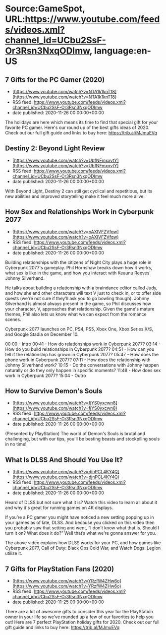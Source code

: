 # Source:GameSpot, URL:https://www.youtube.com/feeds/videos.xml?channel_id=UCbu2SsF-Or3Rsn3NxqODImw, language:en-US

## 7 Gifts for the PC Gamer (2020)
 - [https://www.youtube.com/watch?v=NTA1k1knT18](https://www.youtube.com/watch?v=NTA1k1knT18)
 - RSS feed: https://www.youtube.com/feeds/videos.xml?channel_id=UCbu2SsF-Or3Rsn3NxqODImw
 - date published: 2020-11-26 00:00:00+00:00

The holidays are here which means its time to find that special gift for your favorite PC gamer. Here's our round up of the best gifts ideas of 2020. Check out our full gift guide and links to buy here: https://trib.al/MJmuEVq

## Destiny 2: Beyond Light Review
 - [https://www.youtube.com/watch?v=UbfNFmxxvtY](https://www.youtube.com/watch?v=UbfNFmxxvtY)
 - RSS feed: https://www.youtube.com/feeds/videos.xml?channel_id=UCbu2SsF-Or3Rsn3NxqODImw
 - date published: 2020-11-26 00:00:00+00:00

With Beyond Light, Destiny 2 can still get cyclical and repetitious, but its new abilities and improved storytelling make it feel much more alive.

## How Sex and Relationships Work in Cyberpunk 2077
 - [https://www.youtube.com/watch?v=oAXIVFZVfqw](https://www.youtube.com/watch?v=oAXIVFZVfqw)
 - RSS feed: https://www.youtube.com/feeds/videos.xml?channel_id=UCbu2SsF-Or3Rsn3NxqODImw
 - date published: 2020-11-26 00:00:00+00:00

Building relationships with the citizens of Night City plays a huge role in Cyberpunk 2077's gameplay. Phil Hornshaw breaks down how it works, what sex is like in the game, and how you interact with Keaunu Reeves' Johnny Silverhand. 

He talks about building a relationship with a braindance editor called Judy, and how she and other characters will text V just to check in, or to offer side quests (we're not sure if they'll ask you to go bowling though). Johnny Silverhand is almost always present in the game, so Phil discusses how your character, V, approaches that relationship. Given the game's mature themes, Phil also lets us know what we can expect from the romance scenes. 

Cyberpunk 2077 launches on PC, PS4, PS5, Xbox One, Xbox Series X/S, and Google Stadia on December 10.

00:00 - Intro
00:41 - How do relationships work in Cyberpunk 2077?
03:14 - How do you build relationships in Cyberpunk 2077?
04:51 - How can you tell if the relationship has grown in Cyberpunk 2077?
05:47 - How does the phone work in Cyberpunk 2077?
07:11 - How does the relationship with Johnny Silverhand work?
10:15 - Do the conversations with Johnny happen naturally or do they only happen in specific moments?
11:48 - How does sex work in Cyberpunk 2077?
15:04 - Outro

## How to Survive Demon's Souls
 - [https://www.youtube.com/watch?v=fjYS0yxcwn8](https://www.youtube.com/watch?v=fjYS0yxcwn8)
 - RSS feed: https://www.youtube.com/feeds/videos.xml?channel_id=UCbu2SsF-Or3Rsn3NxqODImw
 - date published: 2020-11-26 00:00:00+00:00

(Presented by PlayStation) The world of Demon's Souls is brutal and challenging, but with our tips, you'll be besting beasts and stockpiling souls in no time!

## What Is DLSS And Should You Use It?
 - [https://www.youtube.com/watch?v=djnPCL4KY4Q](https://www.youtube.com/watch?v=djnPCL4KY4Q)
 - RSS feed: https://www.youtube.com/feeds/videos.xml?channel_id=UCbu2SsF-Or3Rsn3NxqODImw
 - date published: 2020-11-26 00:00:00+00:00

Heard of DLSS but not sure what it is? Watch this video to learn all about it and why it's great for running games on 4K displays.

If you’re a PC gamer you might have noticed a new setting popping up in your games as of late, DLSS. And because you clicked on this video then you probably saw that setting and went, “I don’t know what that is. Should I turn it on? What does it do?” Well that’s what we're gonna answer for you.

The above video explains how DLSS works for your PC, and how games like Cyberpunk 2077, Call of Duty: Black Ops Cold War, and Watch Dogs: Legion utilize it.

## 7 Gifts for PlayStation Fans (2020)
 - [https://www.youtube.com/watch?v=YRzfW4ZHw6o](https://www.youtube.com/watch?v=YRzfW4ZHw6o)
 - RSS feed: https://www.youtube.com/feeds/videos.xml?channel_id=UCbu2SsF-Or3Rsn3NxqODImw
 - date published: 2020-11-25 00:00:00+00:00

There are a lot of awesome gifts to consider this year for the PlayStation owner in your life so we've rounded up a few of our favorites to help you out! Here are 7 perfect PlayStation holiday gifts for 2020.  Check out our full gift guide and links to buy here: https://trib.al/MJmuEVq

